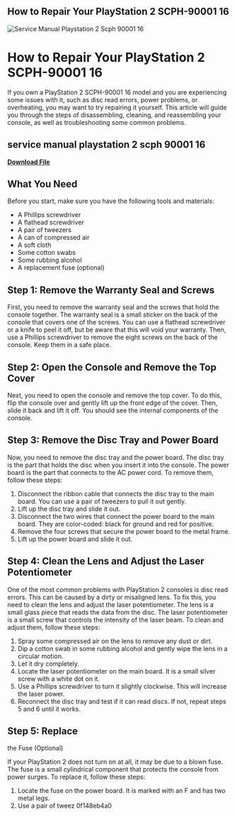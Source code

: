 ## How to Repair Your PlayStation 2 SCPH-90001 16

 
![Service Manual Playstation 2 Scph 90001 16](https://encrypted-tbn1.gstatic.com/images?q=tbn:ANd9GcRoUY5kjN9pVCemHcr5AbPS33Pexy1zigwlxVD8UuNZJRFUDT9XEmwOCfY)

 
# How to Repair Your PlayStation 2 SCPH-90001 16
 
If you own a PlayStation 2 SCPH-90001 16 model and you are experiencing some issues with it, such as disc read errors, power problems, or overheating, you may want to try repairing it yourself. This article will guide you through the steps of disassembling, cleaning, and reassembling your console, as well as troubleshooting some common problems.
 
## service manual playstation 2 scph 90001 16


[**Download File**](https://www.google.com/url?q=https%3A%2F%2Furluss.com%2F2tKFf1&sa=D&sntz=1&usg=AOvVaw2CPZ3BKEKB4-KRAmFHQRzL)

 
## What You Need
 
Before you start, make sure you have the following tools and materials:
 
- A Phillips screwdriver
- A flathead screwdriver
- A pair of tweezers
- A can of compressed air
- A soft cloth
- Some cotton swabs
- Some rubbing alcohol
- A replacement fuse (optional)

## Step 1: Remove the Warranty Seal and Screws
 
First, you need to remove the warranty seal and the screws that hold the console together. The warranty seal is a small sticker on the back of the console that covers one of the screws. You can use a flathead screwdriver or a knife to peel it off, but be aware that this will void your warranty. Then, use a Phillips screwdriver to remove the eight screws on the back of the console. Keep them in a safe place.
 
## Step 2: Open the Console and Remove the Top Cover
 
Next, you need to open the console and remove the top cover. To do this, flip the console over and gently lift up the front edge of the cover. Then, slide it back and lift it off. You should see the internal components of the console.
 
## Step 3: Remove the Disc Tray and Power Board
 
Now, you need to remove the disc tray and the power board. The disc tray is the part that holds the disc when you insert it into the console. The power board is the part that connects to the AC power cord. To remove them, follow these steps:

1. Disconnect the ribbon cable that connects the disc tray to the main board. You can use a pair of tweezers to pull it out gently.
2. Lift up the disc tray and slide it out.
3. Disconnect the two wires that connect the power board to the main board. They are color-coded: black for ground and red for positive.
4. Remove the four screws that secure the power board to the metal frame.
5. Lift up the power board and slide it out.

## Step 4: Clean the Lens and Adjust the Laser Potentiometer
 
One of the most common problems with PlayStation 2 consoles is disc read errors. This can be caused by a dirty or misaligned lens. To fix this, you need to clean the lens and adjust the laser potentiometer. The lens is a small glass piece that reads the data from the disc. The laser potentiometer is a small screw that controls the intensity of the laser beam. To clean and adjust them, follow these steps:

1. Spray some compressed air on the lens to remove any dust or dirt.
2. Dip a cotton swab in some rubbing alcohol and gently wipe the lens in a circular motion.
3. Let it dry completely.
4. Locate the laser potentiometer on the main board. It is a small silver screw with a white dot on it.
5. Use a Phillips screwdriver to turn it slightly clockwise. This will increase
the laser power.
6. Reconnect the disc tray and test if it can read discs. If not, repeat steps 5 and 6 until it works.

## Step 5: Replace
the Fuse (Optional)
  
If your PlayStation 2 does not turn on at all, it may be due to a blown fuse. The fuse is a small cylindrical component that protects the console from power surges. To replace it, follow these steps:

1. Locate
the fuse on
the power board.
It is marked with an F
and has two metal legs.
2. Use
a pair of tweez 0f148eb4a0
